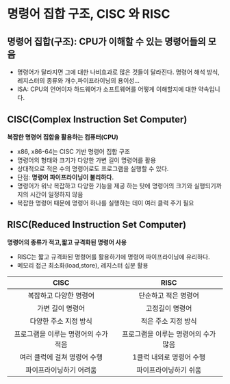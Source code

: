 # 명령어 집합 구조, CISC 와 RISC

## 명령어 집합(구조): CPU가 이해할 수 있는 명령어들의 모음
- 명령어가 달라지면 그에 대한 나비효과로 많은 것들이 달라진다. 명령어 해석 방식,레지스터의 종류와 개수,파이프라이닝의 용이성...
- ISA: CPU의 언어이자 하드웨어가 소프트웨어를 어떻게 이해할지에 대한 약속입니다.

## CISC(Complex Instruction Set Computer)
**복잡한 명령어 집합을 활용하는 컴퓨터(CPU)**
- x86, x86-64는 CISC 기반 명령어 집합 구조
- 명령어의 형태와 크기가 다양한 가변 길이 명령어를 활용
- 상대적으로 적은 수의 명령어로도 프로그램을 실행할 수 있다.
- 단점: **명령어 파이프라이닝이 불리하다.**
- 명령어가 워낙 복잡하고 다양한 기능을 제공 하는 탓에 명령어의 크기와 실행되기까지의 시간이 일정하지 않음
- 복잡한 명령어 때문에 명령어 하나를 실행하는 데이 여러 클럭 주기 필요

## RISC(Reduced Instruction Set Computer)
**명령어의 종류가 적고,짧고 규격화된 명령어 사용**
- RISC는 짧고 규격화된 명령어를 활용하기에 명령어 파이프라이닝에 유리하다.
- 메모리 접근 최소화(load,store), 레지스터 십분 활용

|CISC|RISC|
|:-----:|:-----:|
|복잡하고 다양한 명령어|단순하고 적은 명령어|
|가변 길이 명령어|고정길이 명령어|
|다양한 주소 지정 방식|적은 주소 지정 방식|
|프로그램을 이루는 명령어의 수가 적음|프로그램을 이루는 명령어의 수가 많음|
|여러 클럭에 걸쳐 명령어 수행|1클럭 내외로 명령어 수행|
|파이프라이닝하기 어려움|파이프라이닝하기 쉬움|
